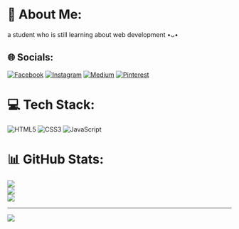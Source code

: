 # 💫 About Me:
a student who is still learning about web development •ᴗ•


## 🌐 Socials:
[![Facebook](https://img.shields.io/badge/Facebook-%231877F2.svg?logo=Facebook&logoColor=white)](https://facebook.com/AzizFA) [![Instagram](https://img.shields.io/badge/Instagram-%23E4405F.svg?logo=Instagram&logoColor=white)](https://instagram.com/azizfa_07) [![Medium](https://img.shields.io/badge/Medium-12100E?logo=medium&logoColor=white)](https://medium.com/@aziz) [![Pinterest](https://img.shields.io/badge/Pinterest-%23E60023.svg?logo=Pinterest&logoColor=white)](https://pinterest.com/azizfatiharyasuta) 

# 💻 Tech Stack:
![HTML5](https://img.shields.io/badge/html5-%23E34F26.svg?style=for-the-badge&logo=html5&logoColor=white) ![CSS3](https://img.shields.io/badge/css3-%231572B6.svg?style=for-the-badge&logo=css3&logoColor=white) ![JavaScript](https://img.shields.io/badge/javascript-%23323330.svg?style=for-the-badge&logo=javascript&logoColor=%23F7DF1E)
# 📊 GitHub Stats:
![](https://github-readme-stats.vercel.app/api?username=azizfa07&theme=aura&hide_border=false&include_all_commits=false&count_private=false)<br/>
![](https://github-readme-streak-stats.herokuapp.com/?user=azizfa07&theme=aura&hide_border=false)<br/>
![](https://github-readme-stats.vercel.app/api/top-langs/?username=azizfa07&theme=aura&hide_border=false&include_all_commits=false&count_private=false&layout=compact)

---
[![](https://visitcount.itsvg.in/api?id=azizfa07&icon=8&color=6)](https://visitcount.itsvg.in)

<!-- Proudly created with GPRM ( https://gprm.itsvg.in ) -->
